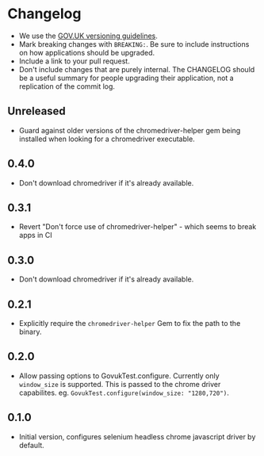 # Changelog

- We use the [GOV.UK versioning guidelines](https://docs.publishing.service.gov.uk/manual/publishing-a-ruby-gem.html#versioning).
- Mark breaking changes with `BREAKING:`. Be sure to include instructions on how applications should be upgraded.
- Include a link to your pull request.
- Don't include changes that are purely internal. The CHANGELOG should be a
  useful summary for people upgrading their application, not a replication
  of the commit log.

## Unreleased

* Guard against older versions of the chromedriver-helper gem being
  installed when looking for a chromedriver executable.

## 0.4.0

* Don't download chromedriver if it's already available.

## 0.3.1

* Revert "Don't force use of chromedriver-helper" - which seems to break apps in CI

## 0.3.0

* Don't download chromedriver if it's already available.

## 0.2.1

* Explicitly require the `chromedriver-helper` Gem to fix the path to the binary.

## 0.2.0

* Allow passing options to GovukTest.configure. Currently only `window_size` is supported. This is
  passed to the chrome driver capabilites. eg. `GovukTest.configure(window_size: "1280,720")`.

## 0.1.0

* Initial version, configures selenium headless chrome javascript driver by default.
